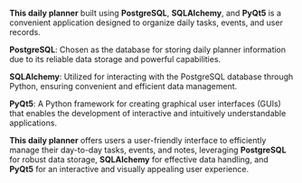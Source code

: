 **This daily planner** built using **PostgreSQL**, **SQLAlchemy**, and **PyQt5** is a convenient application designed to organize daily tasks, events, and user records.

**PostgreSQL**: Chosen as the database for storing daily planner information due to its reliable data storage and powerful capabilities.

**SQLAlchemy**: Utilized for interacting with the PostgreSQL database through Python, ensuring convenient and efficient data management.

**PyQt5**: A Python framework for creating graphical user interfaces (GUIs) that enables the development of interactive and intuitively understandable applications.

**This daily planner** offers users a user-friendly interface to efficiently manage their day-to-day tasks, events, and notes, leveraging **PostgreSQL** for robust data storage, **SQLAlchemy** for effective data handling, and **PyQt5** for an interactive and visually appealing user experience.
